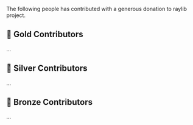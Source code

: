 The following people has contributed with a generous donation to raylib project.

## 🥇 Gold Contributors

...

## 🥈 Silver Contributors

...

## 🥉 Bronze Contributors

...
